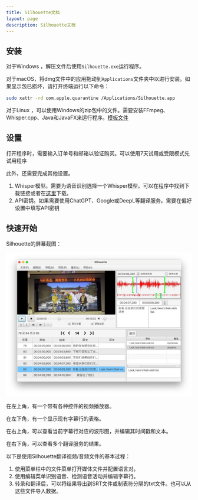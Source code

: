 ```yaml
---
title: Silhouette文档
layout: page
description: Silhouette文档
---
```


## 安装

对于Windows ，解压文件后使用`Silhouette.exe`运行程序。

对于macOS，将dmg文件中的应用拖动到`Applications`文件夹中以进行安装。如果显示包已损坏，请打开终端运行以下命令：

```bash
sudo xattr -rd com.apple.quarantine /Applications/Silhouette.app
```

对于Linux ，可以使用Windows的zip包中的文件。需要安装FFmpeg、Whisper.cpp、Java和JavaFX来运行程序。[模板文件](https://github.com/xulihang/Silhouette/releases/download/v1.1.0/Silhouette-Linux-template.zip)


## 设置

打开程序时，需要输入订单号和邮箱以验证购买。可以使用7天试用或受限模式先试用程序

此外，还需要完成其他设置。


1. Whisper模型。需要为语音识别选择一个Whisper模型。可以在程序中找到下载链接或者在[这里](https://github.com/xulihang/Silhouette_plugins/#whisper-models)下载。
2. API密钥。如果需要使用ChatGPT、Google或DeepL等翻译服务。需要在偏好设置中填写API密钥


## 快速开始

Silhouette的屏幕截图：

![屏幕截图](/album/silhouette/screenshot_zh.webp)

在左上角，有一个带有各种控件的视频播放器。

在左下角，有一个显示现有字幕行的表格。

在右上角，可以查看当前字幕行对应的波形图，并编辑其时间戳和文本。

在右下角，可以查看多个翻译服务的结果。

以下是使用Silhouette翻译视频/音频文件的基本过程：

1. 使用菜单栏中的文件菜单打开媒体文件并配置语言对。
2. 使用编辑菜单识别语音、检测语音活动并编辑字幕行。
3. 转录和翻译后，可以将结果导出到SRT文件或制表符分隔的txt文件。也可以从这些文件导入数据。






